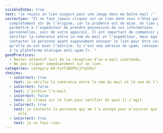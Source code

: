 ```yaml
---
visibleInCms: true
text: "Je reçois un lien suspect pour une image dans ma boîte mail :"
correction: "Il ne faut jamais cliquer sur un lien dont vous n’êtes pas
  complètement sûr de l’origine, car la prudence est de mise. Un lien peut
  permettre à l’expéditeur de prendre possession de vos informations
  personnelles, voir de votre appareil. Il est important de commencer par
  vérifier la cohérence entre le nom du mail et l’expéditeur, mais également de
  contacter la personne ayant supposément envoyer le lien pour être certain
  qu’elle en est bien l’autrice. Si c’est une adresse de spam, renvoyer le mail
  à la plateforme étatique anti-spam.fr. "
goodPractices:
  - Rester attentif lors de la réception d’un e-mail inattendu.
  - Ne pas cliquer immédiatement sur un lien.
categories: category-kW-FytF1BDPDcjYzpVQvr
choices:
  - isCorrect: true
    text: je vérifie la cohérence entre le nom du mail et le nom de l’expéditeur.
  - isCorrect: false
    text: j’archive l’e-mail.
  - isCorrect: false
    text: je clique sur le lien pour vérifier de quoi il s’agit.
  - isCorrect: true
    text: je contacte la personne qui me l’a envoyé pour m’assurer que c’est bien
      elle.
  - isCorrect: true
    text: je ne fais rien.
---
```

